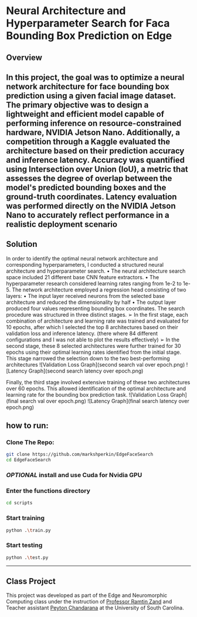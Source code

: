 
# Neural Architecture and Hyperparameter Search for Faca Bounding Box Prediction on Edge

## Overview
In this project, the goal was to optimize a neural network architecture for face bounding box
prediction using a given facial image dataset. The primary objective was to design a lightweight
and efficient model capable of performing inference on resource-constrained hardware, NVIDIA
Jetson Nano. Additionally, a competition through a Kaggle evaluated the architecture based on
their prediction accuracy and inference latency. Accuracy was quantified using Intersection over
Union (IoU), a metric that assesses the degree of overlap between the model's predicted
bounding boxes and the ground-truth coordinates. Latency evaluation was performed directly
on the NVIDIA Jetson Nano to accurately reflect performance in a realistic deployment scenario
---
## Solution
In order to identify the optimal neural network architecture and corresponding
hyperparameters, I conducted a structured neural architecture and hyperparameter search.
• The neural architecture search space included 21 different base CNN feature extractors.
• The hyperparameter research considered learning rates ranging from 1e-2 to 1e-5.
The network architecture employed a regression head consisting of two layers:
• The input layer received neurons from the selected base architecture and reduced the
dimensionality by half
• The output layer produced four values representing bounding box coordinates.
The search procedure was structured in three distinct stages.
➢ In the first stage, each combination of architecture and learning rate was trained and
evaluated for 10 epochs, after which I selected the top 8 architectures based on their
validation loss and inference latency. (there where 84 different configurations and I was
not able to plot the results effectively)
➢ In the second stage, these 8 selected architectures were further trained for 30 epochs
using their optimal learning rates identified from the initial stage. This stage narrowed
the selection down to the two best-performing architectures
![Validation Loss Graph](second search val over epoch.png)
![Latency Graph](second search latency over epoch.png)

Finally, the third stage involved extensive training of these two architectures over 60 epochs.
This allowed identification of the optimal architecture and learning rate for the bounding box
prediction task. 
![Validation Loss Graph](final search val over epoch.png)
![Latency Graph](final search latency over epoch.png)

## how to run:
### Clone The Repo:
```bash
git clone https://github.com/markshperkin/EdgeFaceSearch
cd EdgeFaceSearch
```

### *OPTIONAL* install and use Cuda for Nvidia GPU




### Enter the functions directory
```bash
cd scripts
```

### Start training
```bash
python .\train.py
```

### Start testing
```bash
python .\test.py
```
---
## Class Project

This project was developed as part of the Edge and Neuromorphic Computing class under the instruction of [Professor Ramtin Zand](https://sc.edu/study/colleges_schools/engineering_and_computing/faculty-staff/zand.php) and Teacher assistant [Peyton Chandarana](https://www.peytonsc.com/) at the University of South Carolina.


